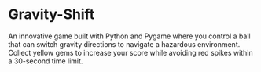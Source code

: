 # Gravity-Shift
An innovative game built with Python and Pygame where you control a ball that can switch gravity directions to navigate a hazardous environment. Collect yellow gems to increase your score while avoiding red spikes within a 30-second time limit.
